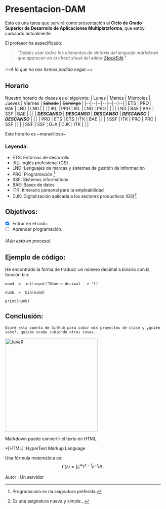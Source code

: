 # Presentacion-DAM
Esto es una tarea que servirá como presentación al **Ciclo de Grado Superior de Desarrollo de Aplicaciones Multiplataforma**, que estoy cursando actualmente.

El profesor ha especificado:
> _"Debéis usar todos los elementos de sintaxis del lenguaje markdown que aparecen en la cheat sheet del editor [StackEdit](https://stackedit.io)."_

###### ==A lo que no nos hemos podido negar.==
## Horario
Nuestro horario de clases es el siguiente:
|  Lunes  |  Martes  |  Miércoles  |  Jueves  | Viernes | ~~Sábado~~ | ~~Domingo~~ |
|--|--|--|--|--|--|--|
| ETS | PRO | BAE | LND | LND | | |
| IKL | PRO | IKL | LND | PRO | | |
| LND | BAE | BAE | SSF | BAE | | |
| **_DESCANSO_** | **_DESCANSO_** | **_DESCANSO_** | **_DESCANSO_** | **_DESCANSO_** | | |
| PRO | ETS | ETS | ITK | BAE | | |
| SSF | ITK | PRO | PRO | SSF | | |
| SSF | SSF | DJK | DJK | ITK | | |

 Este horario es ~maravilloso~

### Leyenda:
 - ETS: Entornos de desarrollo
 - IKL: Inglés profesional (GS)
 - LND :Lenguajes de marcas y sistemas de gestión de información
 - PRO: Programación [^1]
 - SSF: Sistemas informáticos
 - BAE: Bases de datos
 - ITK: Itinerario personal para la empleabilidad
 - DJK: Digitalización aplicada a los sectores productivos (GS)[^Simple]
 
## Objetivos:
- [x] Entrar en el ciclo.
- [ ] Aprender programación.

###### (Aún está en proceso)
## Ejemplo de código:
He encontrado la forma de traducir un número decimal a binario con la función bin:
```
numd  =  int(input("Número decimal --> "))

numb  =  bin(numd)

print(numb)
```
## Conclusión:
```
Usaré esta cuenta de GitHub para subir mis proyectos de clase y ¿quién sabe?, quizás acabe subiendo otras cosas...
```

[<img src="https://pbs.twimg.com/media/EiAuAS8VoAA1-4T?format=jpg&name=large" alt="JuveR" width="300px">](https://www.google.com)

Markdown puede convertir el texto en HTML.

*[HTML]: HyperText Markup Language

Una fórmula matemática es:
$$
\Gamma(z) = \int_0^\infty t^{z-1}e^{-t}dt\,.
$$

Autor
: Un servidor
[^1]: Programación es mi asignatura preferida.
[^Simple]: Es una asignatura nueva y simple...
